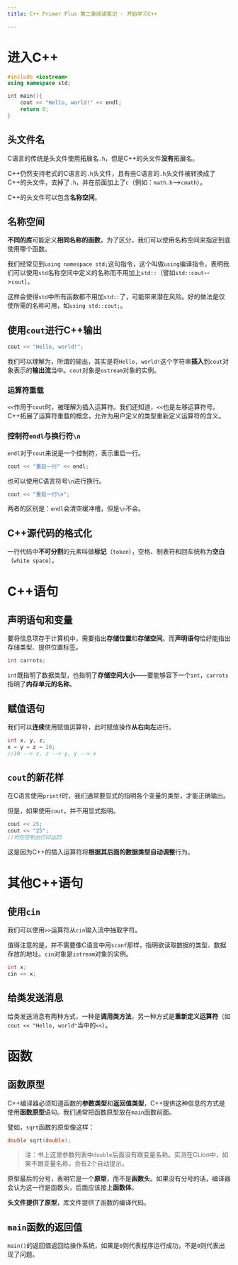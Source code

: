 ```yaml
---
title: C++ Primer Plus 第二章阅读笔记 - 开始学习C++

---
```


# 进入C++



```c++
#include <iostream>
using namespace std;

int main(){
    cout << "Hello, world!" << endl;
    return 0;
}

```



## 头文件名

C语言的传统是头文件使用拓展名`.h`，但是C++的头文件**没有**拓展名。

C++仍然支持老式的C语言的`.h`头文件，且有些C语言的`.h`头文件被转换成了C++的头文件，去掉了`.h`，并在前面加上了`c`（例如：`math.h`-->`cmath`）。

C++的头文件可以包含**名称空间**。

## 名称空间

**不同的库**可能定义**相同名称的函数**，为了区分，我们可以使用名称空间来指定到底使用哪个函数。

我们经常见到`using namespace std;`这句指令，这个叫做`using`编译指令，表明我们可以使用`std`名称空间中定义的名称而不用加上`std::`（譬如`std::cout`-->`cout`）。

这样会使得`std`中所有函数都不用加`std::`了，可能带来潜在风险。好的做法是仅使所需的名称可用，如`using std::cout;`。

## 使用`cout`进行C++输出

```c++
cout << "Hello, world!";
```

我们可以理解为，所谓的输出，其实是将`Hello, world!`这个字符串**插入**到`cout`对象表示的**输出流**当中。`cout`对象是`ostream`对象的实例。

### 运算符重载

`<<`作用于`cout`时，被理解为插入运算符。我们还知道，`<<`也是左移运算符号。C++拓展了运算符重载的概念，允许为用户定义的类型重新定义运算符的含义。

### 控制符`endl`与换行符`\n`

`endl`对于`cout`来说是一个控制符，表示重启一行。

```C++
cout << "重启一行" << endl;
```

也可以使用C语言符号`\n`进行换行。

```c++
cout << "重启一行\n";
```

两者的区别是：`endl`会清空缓冲槽，但是`\n`不会。

## C++源代码的格式化

一行代码中**不可分割**的元素叫做**标记**（`token`），空格、制表符和回车统称为**空白**（`white space`）。

# C++语句

## 声明语句和变量

要将信息项存于计算机中，需要指出**存储位置**和**存储空间**。而**声明语句**恰好能指出存储类型、提供位置标签。

```c++
int carrots;
```

`int`既指明了数据类型，也指明了**存储空间大小**——要能够容下一个`int`，`carrots`指明了**内存单元的名称**。

## 赋值语句

我们可以**连续**使用赋值运算符，此时赋值操作**从右向左**进行。

```c++
int x, y, z;
x = y = z = 10;
//10 --> z, z --> y, y --> x
```

## `cout`的新花样

在C语言使用`printf`时，我们通常要显式的指明各个变量的类型，才能正确输出。

但是，如果使用`cout`，并不用显式指明。

```c++
cout << 25;
cout << "25";
//均在控制台打印出25
```

这是因为C++的插入运算符将**根据其后面的数据类型自动调整**行为。

# 其他C++语句

## 使用`cin`

我们可以使用`>>`运算符从`cin`输入流中抽取字符。

值得注意的是，并不需要像C语言中用`scanf`那样，指明欲读取数据的类型、数据存放的地址。`cin`对象是`istream`对象的实例。

```c++
int x;
cin >> x;
```

## 给类发送消息

给类发送消息有两种方式，一种是**调用类方法**，另一种方式是**重新定义运算符**（如`cout << "Hello, world"`当中的`<<`）。

# 函数

## 函数原型

C++编译器必须知道函数的**参数类型**和**返回值类型**，C++提供这种信息的方式是使用**函数原型**语句。我们通常把函数原型放在`main`函数前面。

譬如，`sqrt`函数的原型像这样：

```c++
double sqrt(double);
```

> 注：书上这里参数列表中`double`后面没有跟变量名称。实测在CLion中，如果不跟变量名称，会有2个自动提示。

原型最后的分号，表明它是一个**原型**，而不是**函数头**。如果没有分号的话，编译器会认为这一行是函数头，后面应该接上**函数体**。

**头文件提供了原型**，库文件提供了函数的编译代码。

## `main`函数的返回值

`main()`的返回值返回给操作系统，如果是`0`则代表程序运行成功，不是`0`则代表出现了问题。